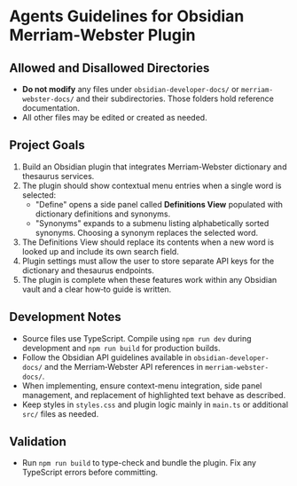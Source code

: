 # Agents Guidelines for Obsidian Merriam-Webster Plugin

## Allowed and Disallowed Directories
- **Do not modify** any files under `obsidian-developer-docs/` or `merriam-webster-docs/` and their subdirectories. Those folders hold reference documentation.
- All other files may be edited or created as needed.

## Project Goals
1. Build an Obsidian plugin that integrates Merriam-Webster dictionary and thesaurus services.
2. The plugin should show contextual menu entries when a single word is selected:
   - "Define" opens a side panel called **Definitions View** populated with dictionary definitions and synonyms.
   - "Synonyms" expands to a submenu listing alphabetically sorted synonyms. Choosing a synonym replaces the selected word.
3. The Definitions View should replace its contents when a new word is looked up and include its own search field.
4. Plugin settings must allow the user to store separate API keys for the dictionary and thesaurus endpoints.
5. The plugin is complete when these features work within any Obsidian vault and a clear how‑to guide is written.

## Development Notes
- Source files use TypeScript. Compile using `npm run dev` during development and `npm run build` for production builds.
- Follow the Obsidian API guidelines available in `obsidian-developer-docs/` and the Merriam‑Webster API references in `merriam-webster-docs/`.
- When implementing, ensure context-menu integration, side panel management, and replacement of highlighted text behave as described.
- Keep styles in `styles.css` and plugin logic mainly in `main.ts` or additional `src/` files as needed.

## Validation
- Run `npm run build` to type-check and bundle the plugin. Fix any TypeScript errors before committing.

